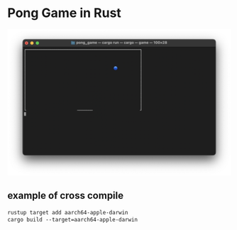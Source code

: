 # Pong Game in Rust

![screen shot](./screenshot.png)


## example of cross compile
    rustup target add aarch64-apple-darwin
    cargo build --target=aarch64-apple-darwin
